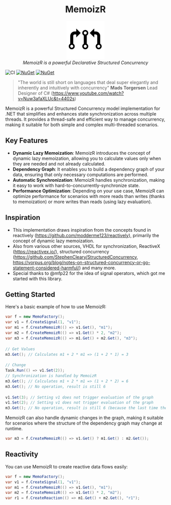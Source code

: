 <h1 align="center">MemoizR</h1>

<p align="center">
  <img src="docs/MemoizR.png" alt="MemoizR-logo" width="120px" height="120px"/>
  <br>
  <em>MemoizR is a powerful Declarative Structured Concurrency</em>
  <br>
</p>



![CI](https://github.com/timonkrebs/MemoizR/workflows/.NET/badge.svg)
[![NuGet](https://img.shields.io/nuget/dt/memoizr.svg)](https://www.nuget.org/packages/memoizr) 
[![NuGet](https://img.shields.io/nuget/vpre/memoizr.svg)](https://www.nuget.org/packages/memoizr)

> "The world is still short on languages that deal super elegantly and inherently and intuitively with concurrency" **Mads Torgersen** Lead Designer of C# (https://www.youtube.com/watch?v=Nuw3afaXLUc&t=4402s)

MemoizR is a powerful Structured Concurrency model implementation for .NET that simplifies and enhances state synchronization across multiple threads. It provides a thread-safe and efficient way to manage concurrency, making it suitable for both simple and complex multi-threaded scenarios.

## Key Features
- **Dynamic Lazy Memoization**: MemoizR introduces the concept of dynamic lazy memoization, allowing you to calculate values only when they are needed and not already calculated. 
- **Dependency Graph**: It enables you to build a dependency graph of your data, ensuring that only necessary computations are performed.
- **Automatic Synchronization**: MemoizR handles synchronization, making it easy to work with hard-to-concurrently-synchronize state.
- **Performance Optimization**: Depending on your use case, MemoizR can optimize performance for scenarios with more reads than writes (thanks to memoization) or more writes than reads (using lazy evaluation).

## Inspiration
- This implementation draws inspiration from the concepts found in reactively (https://github.com/modderme123/reactively), primarily the concept of dynamic lazy memoization.
- Also from various other sources, VHDL for synchronization, ReactiveX (https://reactivex.io/), structured concurrency (https://github.com/StephenCleary/StructuredConcurrency, https://vorpus.org/blog/notes-on-structured-concurrency-or-go-statement-considered-harmful/) and many more.
- Special thanks to @mfp22 for the idea of signal operators, which got me started with this library.

## Getting Started
Here's a basic example of how to use MemoizR:

```csharp
var f = new MemoFactory();
var v1 = f.CreateSignal(1, "v1");
var m1 = f.CreateMemoizR(() => v1.Get(), "m1");
var m2 = f.CreateMemoizR(() => v1.Get() * 2, "m2");
var m3 = f.CreateMemoizR(() => m1.Get() + m2.Get(), "m3");

// Get Values
m3.Get(); // Calculates m1 + 2 * m1 => (1 + 2 * 1) = 3

// Change
Task.Run(() => v1.Set(2));
// Synchronization is handled by MemoizR
m3.Get(); // Calculates m1 + 2 * m1 => (1 + 2 * 2) = 6
m3.Get(); // No operation, result is still 6

v1.Set(3); // Setting v1 does not trigger evaluation of the graph
v1.Set(2); // Setting v1 does not trigger evaluation of the graph
m3.Get(); // No operation, result is still 6 (because the last time the graph was evaluated, v1 was already 2)
```

MemoizR can also handle dynamic changes in the graph, making it suitable for scenarios where the structure of the dependency graph may change at runtime.

```cs
var m3 = f.CreateMemoizR(() => v1.Get() ? m1.Get() : m2.Get());
```

## Reactivity
You can use MemoizR to create reactive data flows easily:

```csharp
var f = new MemoFactory();
var v1 = f.CreateSignal(1, "v1");
var m1 = f.CreateMemoizR(() => v1.Get(), "m1");
var m2 = f.CreateMemoizR(() => v1.Get() * 2, "m2");
var r1 = f.CreateReaction(() => m1.Get() + m2.Get(), "r1");
```
